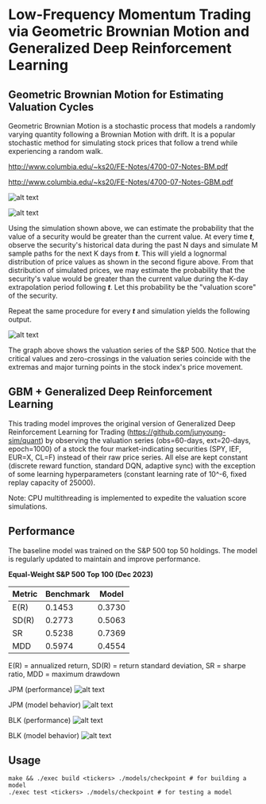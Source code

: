 # Low-Frequency Momentum Trading via Geometric Brownian Motion and Generalized Deep Reinforcement Learning

## Geometric Brownian Motion for Estimating Valuation Cycles

Geometric Brownian Motion is a stochastic process that models a randomly varying quantity following a Brownian Motion with drift. It is a popular stochastic method for simulating stock prices that follow a trend while experiencing a random walk.

http://www.columbia.edu/~ks20/FE-Notes/4700-07-Notes-BM.pdf

http://www.columbia.edu/~ks20/FE-Notes/4700-07-Notes-GBM.pdf

![alt text](https://github.com/junyoung-sim/gbm-drl-quant/blob/main/etc/gbm_sample_path.png)

![alt text](https://github.com/junyoung-sim/gbm-drl-quant/blob/main/etc/gbm_lognormal_prices.png)

Using the simulation shown above, we can estimate the probability that the value of a security would be greater than the current value. At every time ***t***, observe the security's historical data during the past N days and simulate M sample paths for the next K days from ***t***. This will yield a lognormal distribution of price values as shown in the second figure above. From that distribution of simulated prices, we may estimate the probability that the security's value would be greater than the current value during the K-day extrapolation period following ***t***. Let this probability be the "valuation score" of the security.

Repeat the same procedure for every ***t*** and simulation yields the following output.

![alt text](https://github.com/junyoung-sim/gbm-drl-quant/blob/main/etc/valuation_cycle_example.png)

The graph above shows the valuation series of the S&P 500. Notice that the critical values and zero-crossings in the valuation series coincide with the extremas and major turning points in the stock index's price movement.

## GBM + Generalized Deep Reinforcement Learning

This trading model improves the original version of Generalized Deep Reinforcement Learning for Trading (https://github.com/junyoung-sim/quant) by observing the valuation series (obs=60-days, ext=20-days, epoch=1000) of a stock the four market-indicating securities (SPY, IEF, EUR=X, CL=F) instead of their raw price series. All else are kept constant (discrete reward function, standard DQN, adaptive sync) with the exception of some learning hyperparameters (constant learning rate of 10^-6, fixed replay capacity of 25000).

Note: CPU multithreading is implemented to expedite the valuation score simulations.

## Performance

The baseline model was trained on the S&P 500 top 50 holdings. The model is regularly updated to maintain and improve performance.

**Equal-Weight S&P 500 Top 100 (Dec 2023)**

| Metric | Benchmark | Model  |
|--------|-----------|--------|
| E(R)   | 0.1453    | 0.3730 |
| SD(R)  | 0.2773    | 0.5063 |
| SR     | 0.5238    | 0.7369 |
| MDD    | 0.5974    | 0.4554 |

E(R) = annualized return, SD(R) = return standard deviation, SR = sharpe ratio, MDD = maximum drawdown

JPM (performance)
![alt text](https://github.com/junyoung-sim/gbm-drl-quant/blob/main/res/test/v2/JPM-test.png)

JPM (model behavior)
![alt text](https://github.com/junyoung-sim/gbm-drl-quant/blob/main/res/test/v2/JPM-analytics.png)

BLK (performance)
![alt text](https://github.com/junyoung-sim/gbm-drl-quant/blob/main/res/test/v2/BLK-test.png)

BLK (model behavior)
![alt text](https://github.com/junyoung-sim/gbm-drl-quant/blob/main/res/test/v2/BLK-analytics.png)

## Usage

~~~
make && ./exec build <tickers> ./models/checkpoint # for building a model
./exec test <tickers> ./models/checkpoint # for testing a model
~~~